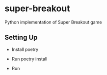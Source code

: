 # super-breakout
Python implementation of Super Breakout game

## Setting Up

- Install poetry

- Run poetry install

- Run 
